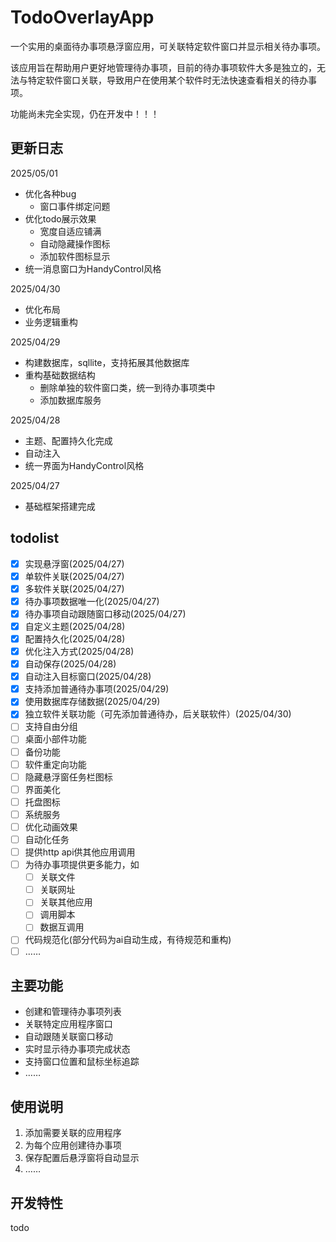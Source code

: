 
# TodoOverlayApp

一个实用的桌面待办事项悬浮窗应用，可关联特定软件窗口并显示相关待办事项。

该应用旨在帮助用户更好地管理待办事项，目前的待办事项软件大多是独立的，无法与特定软件窗口关联，导致用户在使用某个软件时无法快速查看相关的待办事项。

功能尚未完全实现，仍在开发中！！！

## 更新日志
2025/05/01
- 优化各种bug
    - 窗口事件绑定问题
- 优化todo展示效果
    - 宽度自适应铺满
    - 自动隐藏操作图标
    - 添加软件图标显示
- 统一消息窗口为HandyControl风格

2025/04/30
- 优化布局
- 业务逻辑重构

2025/04/29
- 构建数据库，sqllite，支持拓展其他数据库
- 重构基础数据结构
    - 删除单独的软件窗口类，统一到待办事项类中
    - 添加数据库服务

2025/04/28
- 主题、配置持久化完成
- 自动注入
- 统一界面为HandyControl风格

2025/04/27
- 基础框架搭建完成
## todolist
- [x] 实现悬浮窗(2025/04/27)
- [x] 单软件关联(2025/04/27)
- [x] 多软件关联(2025/04/27)
- [x] 待办事项数据唯一化(2025/04/27)
- [x] 待办事项自动跟随窗口移动(2025/04/27)
- [x] 自定义主题(2025/04/28)
- [x] 配置持久化(2025/04/28)
- [x] 优化注入方式(2025/04/28)
- [x] 自动保存(2025/04/28)
- [x] 自动注入目标窗口(2025/04/28)
- [x] 支持添加普通待办事项(2025/04/29)
- [x] 使用数据库存储数据(2025/04/29)
- [x] 独立软件关联功能（可先添加普通待办，后关联软件）(2025/04/30)
- [ ] 支持自由分组
- [ ] 桌面小部件功能
- [ ] 备份功能
- [ ] 软件重定向功能
- [ ] 隐藏悬浮窗任务栏图标
- [ ] 界面美化
- [ ] 托盘图标
- [ ] 系统服务
- [ ] 优化动画效果
- [ ] 自动化任务
- [ ] 提供http api供其他应用调用
- [ ] 为待办事项提供更多能力，如
  - [ ] 关联文件
  - [ ] 关联网址
  - [ ] 关联其他应用
  - [ ] 调用脚本
  - [ ] 数据互调用
- [ ] 代码规范化(部分代码为ai自动生成，有待规范和重构)
- [ ] ……

## 主要功能

- 创建和管理待办事项列表
- 关联特定应用程序窗口
- 自动跟随关联窗口移动
- 实时显示待办事项完成状态
- 支持窗口位置和鼠标坐标追踪
- ……

## 使用说明

1. 添加需要关联的应用程序
2. 为每个应用创建待办事项
3. 保存配置后悬浮窗将自动显示
4. ……

## 开发特性

todo

